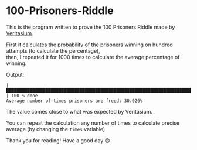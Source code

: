 # 100-Prisoners-Riddle

This is the program written to prove the 100 Prisoners Riddle made by [Veritasium](https://youtu.be/iSNsgj1OCLA).

First it calculates the probability of the prisoners winning on hundred attampts (to calculate the percentage),<br>
then, I repeated it for 1000 times to calculate the average percentage of winning.

Output:
```
| ████████████████████████████████████████████████████████████████████████████████████████████████████  | 100 % done
Average number of times prisoners are freed: 30.026%
```

The value comes close to what was expected by Veritasium.

You can repeat the calculation any number of times to calculate precise average (by changing the `times` variable)

Thank you for reading!
Have a good day :smile:
